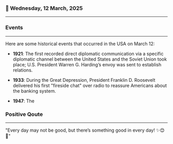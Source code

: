 ### 📅 Wednesday, 12 March, 2025
------
### Events
------
Here are some historical events that occurred in the USA on March 12:

- **1921**: The first recorded direct diplomatic communication via a specific diplomatic channel between the United States and the Soviet Union took place; U.S. President Warren G. Harding’s envoy was sent to establish relations.

- **1933**: During the Great Depression, President Franklin D. Roosevelt delivered his first "fireside chat" over radio to reassure Americans about the banking system.

- **1947**: The
### Positive Qoute
------
"Every day may not be good, but there’s something good in every day! ✨😊💖"
